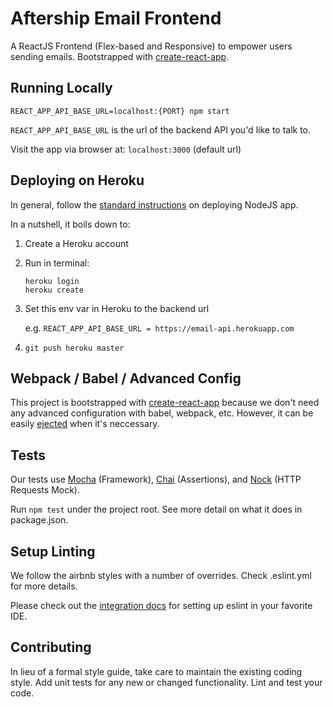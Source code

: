 Aftership Email Frontend
=========

A ReactJS Frontend (Flex-based and Responsive) to empower users sending emails. Bootstrapped with [create-react-app](https://github.com/facebook/create-react-app).

## Running Locally

`REACT_APP_API_BASE_URL=localhost:{PORT} npm start`

`REACT_APP_API_BASE_URL` is the url of the backend API you'd like to talk to.

Visit the app via browser at: `localhost:3000` (default url)

## Deploying on Heroku

In general, follow the [standard instructions](https://devcenter.heroku.com/articles/deploying-nodejs) on deploying NodeJS app.

In a nutshell, it boils down to:
1. Create a Heroku account
2. Run in terminal:
	```
	heroku login
	heroku create
	```
3. Set this env var in Heroku to the backend url

	e.g. `REACT_APP_API_BASE_URL = https://email-api.herokuapp.com`
4. `git push heroku master`

## Webpack / Babel / Advanced Config

This project is bootstrapped with [create-react-app](https://github.com/facebook/create-react-app) because we don't need any advanced configuration with babel, webpack, etc.
However, it can be easily [ejected](https://github.com/facebook/create-react-app/blob/master/packages/react-scripts/template/README.md#npm-run-eject) when it's neccessary.

## Tests

Our tests use [Mocha](https://github.com/mochajs/mocha) (Framework), [Chai](https://github.com/chaijs/chai) (Assertions), and [Nock](https://github.com/node-nock/nock) (HTTP Requests Mock).

Run  `npm test` under the project root. See more detail on what it does in package.json.

## Setup Linting

We follow the airbnb styles with a number of overrides. Check .eslint.yml for more details.

Please check out the [integration docs](https://eslint.org/docs/user-guide/integrations) for setting up eslint in your favorite IDE.

## Contributing

In lieu of a formal style guide, take care to maintain the existing coding style. Add unit tests for any new or changed functionality. Lint and test your code.
